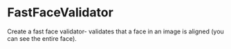# FastFaceValidator
Create a fast face validator- validates that a face in an image is aligned (you can see the entire face).
